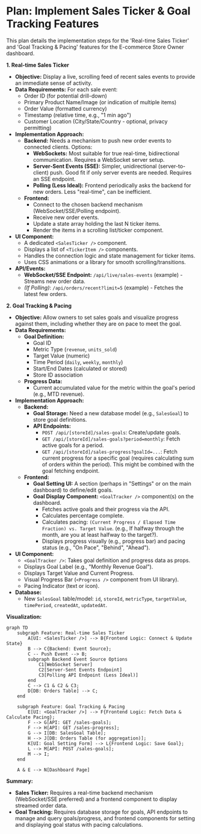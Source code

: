 # Plan: Implement Sales Ticker & Goal Tracking Features

This plan details the implementation steps for the 'Real-time Sales Ticker' and 'Goal Tracking & Pacing' features for the E-commerce Store Owner dashboard.

**1. Real-time Sales Ticker**

- **Objective:** Display a live, scrolling feed of recent sales events to provide an immediate sense of activity.
- **Data Requirements:** For each sale event:
  - Order ID (for potential drill-down)
  - Primary Product Name/Image (or indication of multiple items)
  - Order Value (formatted currency)
  - Timestamp (relative time, e.g., "1 min ago")
  - Customer Location (City/State/Country - optional, privacy permitting)
- **Implementation Approach:**
  - **Backend:** Needs a mechanism to push new order events to connected clients. Options:
    - **WebSockets:** Most suitable for true real-time, bidirectional communication. Requires a WebSocket server setup.
    - **Server-Sent Events (SSE):** Simpler, unidirectional (server-to-client) push. Good fit if only server events are needed. Requires an SSE endpoint.
    - **Polling (Less Ideal):** Frontend periodically asks the backend for new orders. Less "real-time", can be inefficient.
  - **Frontend:**
    - Connect to the chosen backend mechanism (WebSocket/SSE/Polling endpoint).
    - Receive new order events.
    - Update a state array holding the last N ticker items.
    - Render the items in a scrolling list/ticker component.
- **UI Component:**
  - A dedicated `<SalesTicker />` component.
  - Displays a list of `<TickerItem />` components.
  - Handles the connection logic and state management for ticker items.
  - Uses CSS animations or a library for smooth scrolling/transitions.
- **API/Events:**
  - **WebSocket/SSE Endpoint:** `/api/live/sales-events` (example) - Streams new order data.
  - _(If Polling)_: `/api/orders/recent?limit=5` (example) - Fetches the latest few orders.

**2. Goal Tracking & Pacing**

- **Objective:** Allow owners to set sales goals and visualize progress against them, including whether they are on pace to meet the goal.
- **Data Requirements:**
  - **Goal Definition:**
    - Goal ID
    - Metric Type (`revenue`, `units_sold`)
    - Target Value (numeric)
    - Time Period (`daily`, `weekly`, `monthly`)
    - Start/End Dates (calculated or stored)
    - Store ID association
  - **Progress Data:**
    - Current accumulated value for the metric within the goal's period (e.g., MTD revenue).
- **Implementation Approach:**
  - **Backend:**
    - **Goal Storage:** Need a new database model (e.g., `SalesGoal`) to store goal definitions.
    - **API Endpoints:**
      - `POST /api/[storeId]/sales-goals`: Create/update goals.
      - `GET /api/[storeId]/sales-goals?period=monthly`: Fetch active goals for a period.
      - `GET /api/[storeId]/sales-progress?goalId=...`: Fetch current progress for a specific goal (requires calculating sum of orders within the period). This might be combined with the goal fetching endpoint.
  - **Frontend:**
    - **Goal Setting UI:** A section (perhaps in "Settings" or on the main dashboard) to define/edit goals.
    - **Goal Display Component:** `<GoalTracker />` component(s) on the dashboard.
      - Fetches active goals and their progress via the API.
      - Calculates percentage complete.
      - Calculates pacing: `(Current Progress / Elapsed Time Fraction) vs. Target Value`. (e.g., If halfway through the month, are you at least halfway to the target?).
      - Displays progress visually (e.g., progress bar) and pacing status (e.g., "On Pace", "Behind", "Ahead").
- **UI Component:**
  - `<GoalTracker />`: Takes goal definition and progress data as props.
  - Displays Goal Label (e.g., "Monthly Revenue Goal").
  - Displays Target Value and Current Progress.
  - Visual Progress Bar (`<Progress />` component from UI library).
  - Pacing Indicator (text or icon).
- **Database:**
  - New `SalesGoal` table/model: `id`, `storeId`, `metricType`, `targetValue`, `timePeriod`, `createdAt`, `updatedAt`.

**Visualization:**

```mermaid
graph TD
    subgraph Feature: Real-time Sales Ticker
        A[UI: <SalesTicker />] --> B{Frontend Logic: Connect & Update State}
        B --> C{Backend: Event Source};
        C -- Push Event --> B;
        subgraph Backend Event Source Options
            C1[WebSocket Server]
            C2[Server-Sent Events Endpoint]
            C3[Polling API Endpoint (Less Ideal)]
        end
        C --> C1 & C2 & C3;
        D[DB: Orders Table] --> C;
    end

    subgraph Feature: Goal Tracking & Pacing
        E[UI: <GoalTracker />] --> F{Frontend Logic: Fetch Data & Calculate Pacing};
        F --> G[API: GET /sales-goals];
        F --> H[API: GET /sales-progress];
        G --> I[DB: SalesGoal Table];
        H --> J[DB: Orders Table (for aggregation)];
        K[UI: Goal Setting Form] --> L{Frontend Logic: Save Goal};
        L --> M[API: POST /sales-goals];
        M --> I;
    end

    A & E --> N[Dashboard Page]

```

**Summary:**

- **Sales Ticker:** Requires a real-time backend mechanism (WebSocket/SSE preferred) and a frontend component to display streamed order data.
- **Goal Tracking:** Requires database storage for goals, API endpoints to manage and query goals/progress, and frontend components for setting and displaying goal status with pacing calculations.
